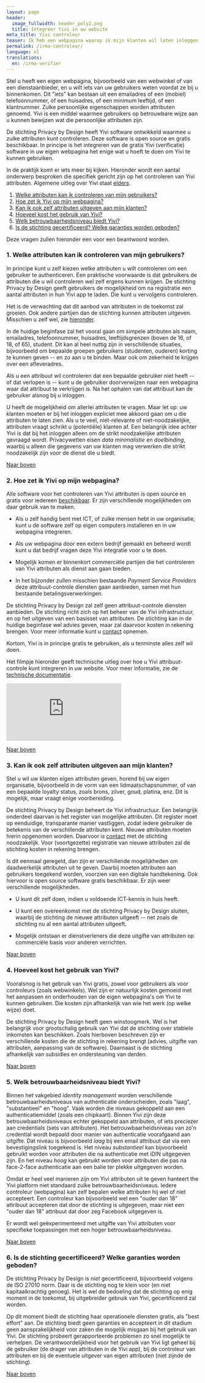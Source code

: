 ```yaml
---
layout: page
header:
  image_fullwidth: header_poly2.png
  title: Integreer Yivi in uw website
meta_title: Yivi controleur
teaser: Ik heb een webpagina waarop ik mijn klanten wil laten inloggen. Hoe kan dat met Yivi? Wat moet ik daar voor doen? En waar zitten de kosten? 
permalink: /irma-controleur/
language: nl
translations:
  en: /irma-verifier
---
```


<a name="top"></a> Stel u heeft een eigen webpagina, bijvoorbeeld van
een webwinkel of van een dienstaanbieder, en u wilt iets van uw
gebruikers weten voordat ze bij u binnenkomen. Dit "iets" kan bestaan
uit een emailadres of een (mobiel) telefoonnummer, of een huisadres,
of een minimum leeftijd, of een klantnummer. Zulke persoonlijke
eigenschappen worden attributen genoemd. Yivi is een middel waarmee
gebruikers op betrouwbare wijze aan u kunnen bewijzen wat die
persoonlijke attributen zijn.

De stichting Privacy by Design heeft Yivi software ontwikkeld waarmee
u zulke attributen kunt controleren. Deze software is open source en
gratis beschikbaar. In principe is het integreren van de gratis Yivi
(verificatie) software in uw eigen webpagina het enige wat u hoeft te
doen om Yivi te kunnen gebruiken.

In de praktijk komt er iets meer bij kijken. Hieronder wordt een
aantal onderwerp besproken die specifiek gericht zijn op het
controleren van Yivi attributen. Algemene uitleg over
Yivi staat [elders](/irma-uitleg).

 1. [Welke attributen kan ik controleren van mijn gebruikers?](#welkeattributen)
 2. [Hoe zet ik Yivi op mijn webpagina?](#software)
 3. [Kan ik ook zelf attributen uitgeven aan mijn klanten?](#uitgeven)
 4. [Hoeveel kost het gebruik van Yivi?](#kosten)
 5. [Welk betrouwbaarheidsniveau biedt Yivi?](#niveau)
 6. [Is de stichting gecertificeerd? Welke garanties worden geboden?](#certificatie)

Deze vragen zullen hieronder een voor een beantwoord worden.

### <a name="welkeattributen"></a>1. Welke attributen kan ik controleren van mijn gebruikers?

In principe kunt u zelf kiezen welke attributen u wilt controleren om
een gebruiker te authenticeren.  Een praktische voorwaarde is dat
gebruikers de attributen die u wil controleren wel zelf ergens kunnen
krijgen. De stichting Privacy by Design geeft gebruikers de
mogelijkheid om na registratie een aantal attributen in hun Yivi app
te laden. Die kunt u vervolgens controleren.

Het is de verwachting dat dit aanbod van attributen in de toekomst zal
groeien. Ook andere partijen dan de stichting kunnen attributen
uitgeven. Misschien u zelf wel, zie [hieronder](#uitgeven).

In de huidige beginfase zal het vooral gaan om simpele attributen als
naam, emailadres, telefoonnummer, huisadres, leeftijdsgrenzen (boven
de 16, of 18, of 65), student. Dit kan al heel nuttig zijn in
verschillende situaties, bijvoorbeeld om bepaalde groepen gebruikers
(studenten, ouderen) korting te kunnen geven -- en zo aan u te
binden. Maar ook om zekerheid te krijgen over een afleveradres.

Als u een attribuut wil controleren dat een bepaalde gebruiker niet
heeft -- of dat verlopen is -- kunt u de gebruiker doorverwijzen naar
een webpagina waar dat attribuut te verkrijgen is. Na het ophalen van
dat attribuut kan de gebruiker alsnog bij u inloggen.

U heeft de mogelijkheid om allerlei attributen te vragen. Maar let op:
uw klanten moeten er bij het inloggen expliciet mee akkoord gaan om u
die attributen te laten zien. Als u te veel, niet-relevante of
niet-noodzakelijke, attributen vraagt schrikt u (potentiële) klanten
af. Een belangrijk idee achter Yivi is dat bij het inloggen alleen om
de strikt noodzakelijke attributen gevraagd wordt. Privacywetten eisen
*data minimalistie* en *doelbinding*, waarbij u alleen die gegevens
van uw klanten mag verwerken die strikt noodzakelijk zijn voor de
dienst die u biedt.

[Naar boven](#top)

### <a name="software"></a>2. Hoe zet ik Yivi op mijn webpagina?

Alle software voor het controleren van Yivi attributen is open source
en gratis voor iedereen [beschikbaar](https://credentials.github.io/).
Er zijn verschillende mogelijkheden om daar gebruik van te maken.

 * Als u zelf handig bent met ICT, of zulke mensen hebt in uw
   organisatie, kunt u de software zelf op eigen computers installeren
   en in uw webpagina integreren.

 * Als uw webpagina door een extern bedrijf gemaakt en beheerd wordt
   kunt u dat bedrijf vragen deze Yivi integratie voor u te doen.

 * Mogelijk komen er binnenkort commerciële partijen die het
   controleren van Yivi attributen als dienst aan gaan bieden.

 * In het bijzonder zullen misschien bestaande *Payment Service
   Providers* deze attribuut-controle diensten gaan aanbieden, samen
   met hun bestaande betalingsverwerkingen.

De stichting Privacy by Design zal zelf geen attribuut-controle
diensten aanbieden. De stichting richt zich op het beheer van de Yivi
infrastructuur, en op het uitgeven van een basisset van attributen.
De stichting kan in de huidige beginfase wel advies geven, maar zal
daarvoor kosten in rekening brengen. Voor meer informatie kunt u
[contact](/contact) opnemen.

Kortom, Yivi is in principe gratis te gebruiken, als u tenminste alles
zelf wil doen.

Het filmpje hieronder geeft technische uitleg over hoe u Yivi
attribuut-controle kunt integreren in uw website. Voor meer informatie,
zie de [technische documentatie](/documentation).

<div class="flex-video widescreen vimeo" style="display: block;">
  <iframe src="https://www.youtube-nocookie.com/embed/5aYQ2N7KR3c" frameborder="0" allowfullscreen></iframe>
</div>

[Naar boven](#top)

### <a name="uitgeven"></a>3. Kan ik ook zelf attributen uitgeven aan mijn klanten?

Stel u wil uw klanten eigen attributen geven, horend bij uw eigen
organisatie, bijvoorbeeld in de vorm van een lidmaatschapsnummer, of
van een bepaalde loyalty status, zoals brons, zilver, goud, platina,
enz. Dit is mogelijk, maar vraagt enige voorbereiding.

De stichting Privacy by Design beheert de Yivi infrastructuur. Een
belangrijk onderdeel daarvan is het register van mogelijke
attributen. Dit register moet op eenduidige, transparante manier
vastliggen, zodat iedere gebruiker de betekenis van de verschillende
attributen kent. Nieuwe attributen moeten hierin opgenomen
worden. Daarvoor is [contact](/contact) met de stichting
noodzakelijk. Voor (voortgezette) registratie van nieuwe attributen
zal de stichting kosten in rekening brengen.

Is dit eenmaal geregeld, dan zijn er verschillende mogelijkheden om
daadwerkelijk attributen uit te geven. Daarbij moeten attributen aan
gebruikers toegekend worden, voorzien van een digitale handtekening.
Ook hiervoor is open source software gratis beschikbaar. Er zijn
weer verschillende mogelijkheden.

 * U kunt dit zelf doen, indien u voldoende ICT-kennis in huis heeft.

 * U kunt een overeenkomst met de stichting Privacy by Design sluiten,
   waarbij de stichting de nieuwe attributen uitgeeft -- net zoals de
   stichting nu al een aantal attributen uitgeeft.

 * Mogelijk ontstaan er dienstverleners die deze uitgifte van
   attributen op commerciële basis voor anderen verrichten.


[Naar boven](#top)


### <a name="kosten"></a>4. Hoeveel kost het gebruik van Yivi?

Vooralsnog is het gebruik van Yivi gratis, zowel voor gebruikers als
voor controleurs (zoals webwinkels). Wel zijn er natuurlijk kosten
gemoeid met het aanpassen en onderhouden van de eigen webpagina's om
Yivi te kunnen gebruiken. Die kosten zijn afhankelijk van wie het werk
(op welke wijze) doet.

De stichting Privacy by Design heeft geen winstoogmerk. Wel is het
belangrijk voor grootschalig gebruik van Yivi dat de stichting over
stabiele inkomsten kan beschikken. Zoals hierboven beschreven zijn er
verschillende kosten die de stichting in rekening brengt (advies,
uitgifte van attributen, aanpassing van de software). Daarnaast is de
stichting afhankelijk van subsidies en ondersteuning van derden.

[Naar boven](#top)


### <a name="niveau"></a>5. Welk betrouwbaarheidsniveau biedt Yivi?

Binnen het vakgebied *identity management* worden verschillende
betrouwbaarheidsniveaus van authenticatie onderscheiden, zoals "laag",
"substantieel" en "hoog". Vaak worden die niveaus gekoppeld aan een
authenticatiemiddel (zoals een chipkaart). Binnen Yivi zijn deze
betrouwbaarheidsniveaus echter gekoppeld aan attributen, of iets
preciezer aan credentials (sets van attributen). Het
betrouwbaarheidsniveau van zo'n credential wordt bepaald door manier
van authenticatie voorafgaand aan uitgifte.  Dat niveau is
bijvoorbeeld *laag* bij een email attribuut dat via een
bevestigingslink toegekend is. Het niveau *substantieel* kan
bijvoorbeeld gebruikt worden voor attributen die na authenticatie met
iDIN uitgegeven zijn. En het niveau *hoog* kan gebruikt worden voor
attributen die pas na face-2-face authenticatie aan een balie ter
plekke uitgegeven worden.

Omdat er heel veel manieren zijn om Yivi attributen uit te geven
hanteert the Yivi platform niet standaard zulke
betrouwbaarheidsniveaus. Iedere controleur (webpagina) kan zelf
bepalen welke attributen hij wel of niet accepteert. Een controleur
kan bijvoorbeeld wel een "ouder dan 18" attribuut accepteren dat door
de stichting is uitgegeven, maar niet een "ouder dan 18" attribuut dat
door zeg Facebook uitgegeven is.

Er wordt wel geëxperimenteerd met uitgifte van Yivi attributen voor
specifieke toepassingen met een hoger betrouwbaarheidsniveau.

[Naar boven](#top)

### <a name="certificatie"></a>6. Is de stichting gecertificeerd? Welke garanties worden geboden?

De stichting Privacy by Design is *niet* gecertificeerd, bijvoorbeeld
volgens de ISO 27010 norm. Daar is de stichting nog te klein voor (en
niet kapitaalkrachtig genoeg). Het is wel de bedoeling dat de
stichting op enig moment in de toekomst, bij uitgebreider gebruik van
Yivi, gecertificeerd zal worden.

Op dit moment biedt de stichting haar operationele diensten gratis,
als "best effort" aan. De stichting biedt geen garanties en accepteert
in dit stadium geen aansprakelijkheid voor zaken die mogelijk misgaan
bij het gebruik van Yivi. De stichting probeert gerapporteerde
problemen zo snel mogelijk te verhelpen. De verantwoordelijkheid voor
het gebruik van Yivi ligt geheel bij de gebruiker (de drager van
attributen in de Yivi app), bij de controleur van attributen en bij de
eventuele uitgever van eigen attributen (niet zijnde de stichting).

[Naar boven](#top)
